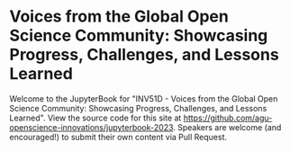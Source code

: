 # Voices from the Global Open Science Community: Showcasing Progress, Challenges, and Lessons Learned

Welcome to the JupyterBook for  "INV51D - Voices from the Global Open Science Community: Showcasing Progress, Challenges, and Lessons Learned". View the source code for this site at https://github.com/agu-openscience-innovations/jupyterbook-2023. Speakers are welcome (and encouraged!) to submit their own content via Pull Request.

```{tableofcontents}
```
